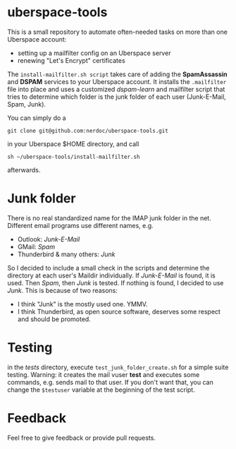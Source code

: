 # uberspace-tools

This is a small repository to automate often-needed tasks on more than one Uberspace account:

* setting up a mailfilter config on an Uberspace server
* renewing "Let's Encrypt" certificates

The `install-mailfilter.sh script` takes care of adding the **SpamAssassin** and **DSPAM** services to your Uberspace account. It installs the `.mailfilter` file into place and uses a customized *dspam-learn* and mailfilter script that tries to determine which folder is the junk folder of each user (Junk-E-Mail, Spam, Junk).

You can simply do a

    git clone git@github.com:nerdoc/uberspace-tools.git

in your Uberspace $HOME directory, and call

    sh ~/uberspace-tools/install-mailfilter.sh

afterwards.

# Junk folder

There is no real standardized name for the IMAP junk folder in the net. Different email programs use different names, e.g.

  * Outlook: *Junk-E-Mail*
  * GMail: *Spam*
  * Thunderbird & many others: *Junk*

So I decided to include a small check in the scripts and determine the directory at each user's Maildir individually. If *Junk-E-Mail* is found, it is used. Then *Spam*, then *Junk* is tested. If nothing is found, I decided to use *Junk*. This is because of two reasons:
  * I think "Junk" is the mostly used one. YMMV.
  * I think Thunderbird, as open source software, deserves some respect and should be promoted.

# Testing
in the *tests* directory, execute `test_junk_folder_create.sh` for a simple suite testing. Warning: it creates the mail vuser **test** and executes some commands, e.g. sends mail to that user. If you don't want that, you can change the `$testuser` variable at the beginning of the test script.

# Feedback
Feel free to give feedback or provide pull requests.

